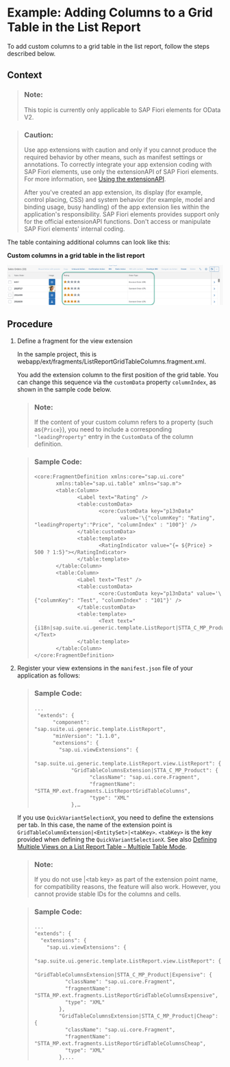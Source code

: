 <!-- loio69bfeecb51154cf985a23b060d99cf40 -->

# Example: Adding Columns to a Grid Table in the List Report

To add custom columns to a grid table in the list report, follow the steps described below.



## Context

> ### Note:  
> This topic is currently only applicable to SAP Fiori elements for OData V2.

> ### Caution:  
> Use app extensions with caution and only if you cannot produce the required behavior by other means, such as manifest settings or annotations. To correctly integrate your app extension coding with SAP Fiori elements, use only the extensionAPI of SAP Fiori elements. For more information, see [Using the extensionAPI](using-the-extensionapi-bd2994b.md).
> 
> After you've created an app extension, its display \(for example, control placing, CSS\) and system behavior \(for example, model and binding usage, busy handling\) of the app extension lies within the application's responsibility. SAP Fiori elements provides support only for the official extensionAPI functions. Don't access or manipulate SAP Fiori elements' internal coding.

The table containing additional columns can look like this:

   
  
**Custom columns in a grid table in the list report**

 ![](images/Adding_a_Column_to_a_Grid_Table_in_the_List_Report_819b2d2.png "Custom columns in a grid table in the list report") 



## Procedure

1.  Define a fragment for the view extension

    In the sample project, this is webapp/ext/fragments/ListReportGridTableColumns.fragment.xml.

    You add the extension column to the first position of the grid table. You can change this sequence via the `customData` property `columnIndex`, as shown in the sample code below.

    > ### Note:  
    > If the content of your custom column refers to a property \(such as`{Price}`\), you need to include a corresponding `"leadingProperty"` entry in the `CustomData` of the column definition.

    > ### Sample Code:  
    > ```
    > <core:FragmentDefinition xmlns:core="sap.ui.core"
    >        xmlns:table="sap.ui.table" xmlns="sap.m">
    >        <table:Column>
    >               <Label text="Rating" />
    >               <table:customData>
    >                      <core:CustomData key="p13nData"
    >                             value='\{"columnKey": "Rating", "leadingProperty":"Price", "columnIndex" : "100"}' />
    >               </table:customData>
    >               <table:template>
    >                      <RatingIndicator value="{= ${Price} > 500 ? 1:5}"></RatingIndicator>
    >               </table:template>
    >        </table:Column>
    >        <table:Column>
    >               <Label text="Test" />
    >               <table:customData>
    >                      <core:CustomData key="p13nData" value='\{"columnKey": "Test", "columnIndex" : "101"}' />
    >               </table:customData>
    >               <table:template>
    >                      <Text text="{i18n|sap.suite.ui.generic.template.ListReport|STTA_C_MP_Product>xfld.BreakoutColumnContent}"></Text>
    >               </table:template>
    >        </table:Column>
    > </core:FragmentDefinition>
    > 
    > ```

2.  Register your view extensions in the `manifest.json` file of your application as follows:

    > ### Sample Code:  
    > ```
    > ...
    >  "extends": {
    >       "component": "sap.suite.ui.generic.template.ListReport",
    >       "minVersion": "1.1.0",
    >       "extensions": {
    >         "sap.ui.viewExtensions": {
    >           "sap.suite.ui.generic.template.ListReport.view.ListReport": {
    >             "GridTableColumnsExtension|STTA_C_MP_Product": {
    >                   "className": "sap.ui.core.Fragment",
    >                   "fragmentName": "STTA_MP.ext.fragments.ListReportGridTableColumns",
    >                   "type": "XML"
    >             },… 
    > 
    > ```

    If you use `QuickVariantSelectionX`, you need to define the extensions per tab. In this case, the name of the extension point is `GridTableColumnExtension|<EntitySet>|<tabKey>`. `<tabKey>` is the key provided when defining the `QuickVariantSelectionX`. See also [Defining Multiple Views on a List Report Table - Multiple Table Mode](defining-multiple-views-on-a-list-report-table-multiple-table-mode-37aeed7.md).

    > ### Note:  
    > If you do not use |<tab key\> as part of the extension point name, for compatibility reasons, the feature will also work. However, you cannot provide stable IDs for the columns and cells.

    > ### Sample Code:  
    > ```
    > ...
    > "extends": {
    >   "extensions": {
    >     "sap.ui.viewExtensions": {
    >       "sap.suite.ui.generic.template.ListReport.view.ListReport": {
    >         "GridTableColumnsExtension|STTA_C_MP_Product|Expensive": {
    >           "className": "sap.ui.core.Fragment",
    >           "fragmentName": "STTA_MP.ext.fragments.ListReportGridTableColumnsExpensive",
    >           "type": "XML"
    >         },
    >         "GridTableColumnsExtension|STTA_C_MP_Product|Cheap": {
    >           "className": "sap.ui.core.Fragment",
    >           "fragmentName": "STTA_MP.ext.fragments.ListReportGridTableColumnsCheap",
    >           "type": "XML"
    >         },...
    > 
    > ```


